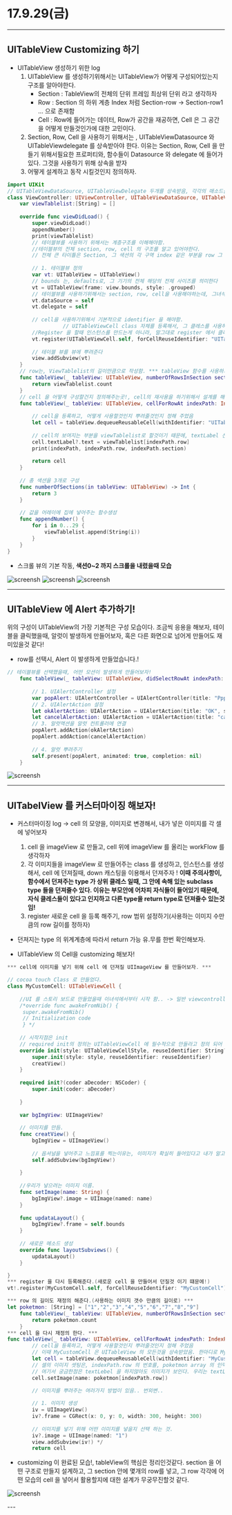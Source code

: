 # 17.9.29(금)

---

## UITableView Customizing 하기

- UITableView 생성하기 위한 log
	1. UITableView 를 생성하기위해서는 UITableView가 어떻게 구성되어있는지 구조를 알아야한다. 
		- Section : TableView의 전체의 단위 프레임 최상위 단위 라고 생각하자
		- Row : Section 의 하위 계층 Index 처럼 Section-row -> Section-row1 ... 으로 존재함
		- Cell : Row에 들어가는 데이터, Row가 공간을 재공하면, Cell 은 그 공간을 어떻게 만들것인가에 대한 고민이다. 
	2. Section, Row, Cell 을 사용하기 위해서는 , UITableViewDatasource 와 UITableViewdelegate 를 상속받아야 한다. 이유는 Section, Row, Cell 을 만들기 위해서필요한 프로퍼티와, 함수들이 Datasource 와 delegate 에 들어가 있다. 그것을 사용하기 위해 상속을 받자  
	3. 어떻게 설계하고 동작 시킬것인지 정의하자. 

		
```swift
import UIKit
// UITableViewDataSource, UITableViewDelegate 두개를 상속받음, 각각의 매소드들을 사용하기위해서!
class ViewController: UIViewController, UITableViewDataSource, UITableViewDelegate {
    var viewTablelist:[String] = []
    
    override func viewDidLoad() {
        super.viewDidLoad()
        appendNumber()
        print(viewTablelist)    
        // 테이블뷰를 사용하기 위해서는 계층구조를 이해해야함.
        //테이블뷰의 전체 section, row, cell 의 구조를 알고 있어야한다.
        // 전체 큰 타이틀은 Section, 그 색션의 각 구역 index 같은 부분을 row 그 row 안에들어가있는 데이터가 cell!
        
        // 1. 테이블뷰 정의
        var vt: UITableView = UITableView()
        // bounds 는, defaults로, 그 기기의 전체 해당의 전체 사이즈를 의미한다
        vt = UITableView(frame: view.bounds, style: .grouped)
        // 테이블뷰를 사용하기위해서는 section, row, cell을 사용해야하는데, 그녀석을 사용하기 위한 함수를 사용하기 위해서는 datasource와, delegate를 상속받아서, 그 안에 있는 프로퍼티, 함수를 사용해야한다. 그러기 위해서 내가 만든 프로퍼티에 datasource, delegate를 인스턴스로 넣어준다.
        vt.dataSource = self
        vt.delegate = self
        
        // cell을 사용하기위해서 기본적으로 identifier 을 해야함.
                  // UITableViewCell class 자체를 등록해서, 그 클레스를 사용하겠다는 의미이다   // 등록이름은 아무거나해도되는데, 통상 클레스 이름을 많이 사용한다.
        //Register 을 할때 인스턴스를 만드는게 아니라, 말그대로 register 에서 클레스를 등록하는 과정에서는 말그대로 내가 이 클레스를 사용할껀데, 이 클레스에다가 identifier를 줘서 사용한다는 의미인데, 이때에는, 인스턴스를 만드는게 아니다. 인스턴스의 생성은, dequeue 과정에서 꺼내올때 인스턴스를 생성하고 만드는는것임. 
        vt.register(UITableViewCell.self, forCellReuseIdentifier: "UITableViewCell")
        
        // 테이블 뷰를 뷰에 뿌려준다
        view.addSubview(vt)
    }
    // row는, ViewTablelist의 길이만큼으로 작성함. *** tableView 함수를 사용하기 위해서 dataSource를 사용한다. ***
    func tableView(_ tableView: UITableView, numberOfRowsInSection section: Int) -> Int {
        return viewTablelist.count
    }
    // cell 을 어떻게 구성할건지 정의해주는곳!, cell의 재사용을 하기위해서 설계를 해주어야 한다
    func tableView(_ tableView: UITableView, cellForRowAt indexPath: IndexPath) -> UITableViewCell {
        
        // cell을 등록하고, 어떻게 사용할것인지 뿌려줄것인지 정해 주었음
        let cell = tableView.dequeueReusableCell(withIdentifier: "UITableViewCell", for: indexPath)
        
        // cell의 보여지는 부분을 viewTablelist로 할것이기 때문에, textLabel 선택
        cell.textLabel?.text = viewTablelist[indexPath.row]
        print(indexPath, indexPath.row, indexPath.section)
        
        return cell   
    }
    
    // 총 색션을 3개로 구성
    func numberOfSections(in tableView: UITableView) -> Int {
        return 3
    }
    
    // 값을 어레이에 집에 넣어주는 함수생성
    func appendNumber() {
        for i in 0...29 {
            viewTablelist.append(String(i))
        }
    }
}
```

- 스크롤 뷰의 기본 작동, **색션0~2 까지 스크롤을 내렸을때 모습**

<p align="center">

![screensh](/study/image/tableview.jpg) ![screensh](/study/image/tableview1.jpg) ![screensh](/study/image/tableview2.jpg)

</p>
		
	
---

## UITableView 에 Alert 추가하기! 

위의 구성이 UITableView의 가장 기본적은 구성 모습이다. 조금씩 응용을 해보자, 테이블을 클릭했을때, 알럿이 발생하게 만들어보자, 혹은 다른 화면으로 넘어게 만들어도 재미있을것 같다!

- row를 선택시, Alert 이 발생하게 만들었습니다.!
 
```swift
// 테이블뷰를 선택했을때, 어떤 모션이 발생하게 만들어보자!
    func tableView(_ tableView: UITableView, didSelectRowAt indexPath: IndexPath) {
    
        // 1. UIAlertController 설정
        var popAlert: UIAlertController = UIAlertController(title: "PppooooppP", message: "\(indexPath.section) 색션의, \(indexPath.row) 번째 row가 선택 되었습니다.", preferredStyle: .alert)    
        // 2. UIAlertAction 설정
        let okAlertAction: UIAlertAction = UIAlertAction(title: "OK", style: .default, handler: nil)
        let cancelAlertAction: UIAlertAction = UIAlertAction(title: "cancel", style: .default, handler: nil)
        // 3. 알럿액션을 알럿 컨트롤러에 연결
        popAlert.addAction(okAlertAction)
        popAlert.addAction(cancelAlertAction)    
        
        // 4. 알럿 뿌려주기
        self.present(popAlert, animated: true, completion: nil)
    }
```

<p align="center">

![screensh](/study/image/tableview3.jpg) 

</p>

---

## UITabelView 를 커스터마이징 해보자! 

- 커스터마이징 log -> cell 의 모양을, 이미지로 변경해서, 내가 넣은 이미지를 각 셀에 넣어보자
	1. cell 을 imageView 로 만들고, cell 위에 imageView 를 올리는 workFlow 를 생각하자
	2. 각 이미지들을 imageView 로 만들어주는 class 를 생성하고, 인스턴스를 생성해서, cell 에 던져질때, down 캐스팅을 이용해서 던져주자 ! **이때 주의사항이, 함수에서 던져주는 type 가 상위 클레스 일때, 그 안에 속해 있는 subclass type 들을 던져줄수 있다. 이유는 부모안에 어차피 자식들이 들어있기 때문에, 자식 클레스들이 있다고 인지하고 다른 type을 return type로 던져줄수 있는것임!**
	3. register 새로운 cell 을 등록 해주기, row 범위 설정하기(사용하는 이미지 수만큼의 row 길이를 정하자) 

- 던져지는 type 의 위계계층에 따라서 return 가능 유.무를 한번 확인해보자. 
- UITableView 의 Cell을 customizing 해보자!

```swift
*** cell에 이미지를 넣기 위해 cell 에 던져질 UIImageView 를 만들어보자. ***

// cocoa touch Class 로 만들었다. 
class MyCustomCell: UITableViewCell {
    
    //UI 를 스토리 보드로 만들었을때 이녀석에서부터 시작 함.. -> 일반 viewcontrollor 에서  viewDidLoad 영역..?
    /*override func awakeFromNib() {
     super.awakeFromNib()
     // Initialization code
     } */
    
    // 시작지점은 init
    // required init의 정의는 UITableViewCell 에 필수적으로 만들라고 정의 되어 있음.
    override init(style: UITableViewCellStyle, reuseIdentifier: String?) {
        super.init(style: style, reuseIdentifier: reuseIdentifier)
        creatView()
    }
    
    required init?(coder aDecoder: NSCoder) {
        super.init(coder: aDecoder)
        
    }
    
    var bgImgView: UIImageView?
    
    // 이미지를 만듬.
    func creatView() {
        bgImgView = UIImageView()
        
        // 옵셔널을 넣어주고 느낌표를 찍는이유는, 이미지가 확실히 들어있다고 내가 알고 잇기 때문에 느낌표를 날려줌!
        self.addSubview(bgImgView!)
        
    }
    
    //우리가 넣으려는 이미지 이름.
    func setImage(name: String) {
        bgImgView?.image = UIImage(named: name)
    }
    
    func updataLayout() {
        bgImgView?.frame = self.bounds
    }
    
    // 새로운 메소드 생성
    override func layoutSubviews() {
        updataLayout()
    }

}
*** register 을 다시 등록해준다.(새로운 cell 을 만들어서 던질것 이기 떄문에!)
vt!.register(MyCustomCell.self, forCellReuseIdentifier: "MyCustomCell")

*** row 의 길이도 재정의 해준다.(사용하는 이미지 갯수 만큼의 길이로) ***
let poketmon: [String] = ["1","2","3","4","5","6","7","8","9"]
    func tableView(_ tableView: UITableView, numberOfRowsInSection section: Int) -> Int {
        return poketmon.count 
    }
*** cell 을 다시 재정의 한다. ***
func tableView(_ tableView: UITableView, cellForRowAt indexPath: IndexPath) -> UITableViewCell {
        // cell을 등록하고, 어떻게 사용할것인지 뿌려줄것인지 정해 주었음
        // 이때 MyCustomCell 은 UITableView 의 모든것을 상속받았음. 한마디로 MyCustomCell 은 UITableView의 subClass 가된다. 이때 문제점이 이 함수는 return 값으로, UITableViewCell 을 던짐. 그래서 사실상 cell의 값 자체로 던져져도 괜찮지만, cell이 queue 에서 dequeue 를 하기위해서 설정이 되어야 하는데, 이 method의 타입이 UITableViewCell 이다. 그래서 MycustomCell 로 다운 캐스팅을 해서 사용이 되어져야한다.
        let cell = tableView.dequeueReusableCell(withIdentifier: "MyCustomCell", for: indexPath) as! MyCustomCell   
        // 셀의 이미지 셋팅은, indexPath.row 의 번호를, poketmon array 의 인덱스 번호로 사용해서, 이미지 셋팅을 해주고 그 값을  뿌려준다!
        // 여기서 궁금한점은 textLebel 을 하지않아도 이미지가 보인다. 우리는 textLebel 처럼 text 값을 cell 에서 보고 싶은게 아니라, ImageView 그 자체를 cell 에 던지는 것이기 때문에, textLeble 명령어는 사용하지 않아도 된다. 
        cell.setImage(name: poketmon[indexPath.row])
        
        // 이미지를 뿌려주는 여러가지 방법이 있음.. 번외변..

        // 1. 이미지 생성        
        iv = UIImageView()
        iv?.frame = CGRect(x: 0, y: 0, width: 300, height: 300)
        
        // 이미지를 넣기 위해 어떤 이미지를 넣을지 선택 하는 것.
        iv?.image = UIImage(named: "1")
        view.addSubview(iv!) */
        return cell   
```

- customizing 이 완료된 모습!, tableView의 핵심은 정리인것같다. section 을 어떤 구조로 만들지 설계하고, 그 section 안에 몇개의 row를 넣고, 그 row 각각에 어떤 모습의 cell 을 넣어서 활용할지에 대한 설계가 무궁무진할것 같다.  

<p align="center">

![screensh](/study/image/tableview4.jpg) 

</p>
---


		
  
 
  
  